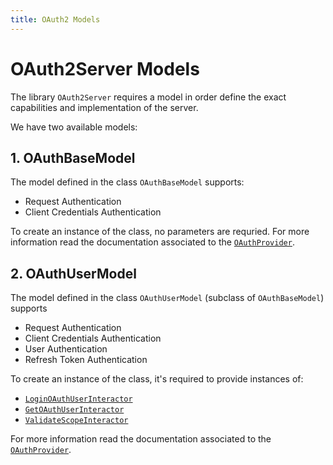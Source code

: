 ```yaml
---
title: OAuth2 Models
---
```


# OAuth2Server Models

The library `OAuth2Server` requires a model in order define the exact capabilities and implementation of the server.

We have two available models:

## 1. OAuthBaseModel

The model defined in the class `OAuthBaseModel` supports:

- Request Authentication
- Client Credentials Authentication

To create an instance of the class, no parameters are requried. For more information read the documentation associated to the [`OAuthProvider`](mj-library/oauth2-server/oauth-provider).

## 2. OAuthUserModel

The model defined in the class `OAuthUserModel` (subclass of `OAuthBaseModel`) supports

- Request Authentication
- Client Credentials Authentication
- User Authentication
- Refresh Token Authentication

To create an instance of the class, it's required to provide instances of:

- [`LoginOAuthUserInteractor`](mj-library/oauth2-server/interactors/login-oauth-user-interactor)
- [`GetOAuthUserInteractor`](mj-library/oauth2-server/interactors/get-oauth-user-interactor)
- [`ValidateScopeInteractor`](mj-library/oauth2-server/interactors/validate-scope-interactor)

For more information read the documentation associated to the [`OAuthProvider`](mj-library/oauth2-server/oauth-provider).
